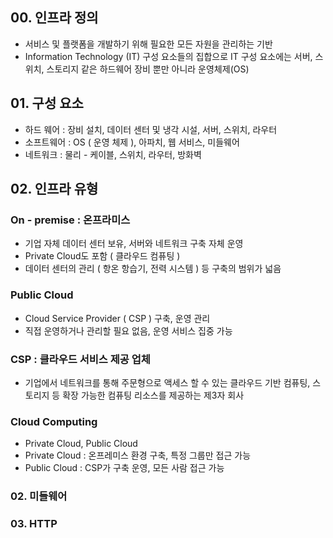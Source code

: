 ## 00.  인프라 정의
- 서비스 및 플랫폼을 개발하기 위해 필요한 모든 자원을 관리하는 기반
- Information Technology (IT) 구성 요소들의 집합으로 IT 구성 요소에는 서버, 스위치, 스토리지 같은 하드웨어 장비 뿐만 아니라 운영체제(OS)

## 01.  구성 요소
- 하드 웨어 : 장비 설치, 데이터 센터 및 냉각 시설, 서버, 스위치, 라우터
- 소프트웨어 : OS ( 운영 체제 ), 아파치, 웹 서비스, 미들웨어
- 네트워크 : 물리 - 케이블, 스위치, 라우터, 방화벽

## 02.  인프라 유형
### On - premise : 온프라미스
- 기업 자체 데이터 센터 보유, 서버와 네트워크 구축 자체 운영
- Private Cloud도 포함 ( 클라우드 컴퓨팅 )
- 데이터 센터의 관리 ( 항온 항습기, 전력 시스템 ) 등 구축의 범위가 넓음

### Public Cloud
- Cloud Service Provider ( CSP ) 구축, 운영 관리
- 직접 운영하거나 관리할 필요 없음, 운영 서비스 집중 가능

### CSP : 클라우드 서비스 제공 업체
- 기업에서 네트워크를 통해 주문형으로 액세스 할 수 있는 클라우드 기반 컴퓨팅, 스토리지 등 확장 가능한 컴퓨팅 리소스를 제공하는 제3자 회사

### Cloud Computing
- Private Cloud, Public Cloud
- Private Cloud : 온프레미스 환경 구축, 특정 그룹만 접근 가능
- Public Cloud : CSP가 구축 운영, 모든 사람 접근 가능

### 02. 미들웨어

### 03. HTTP
